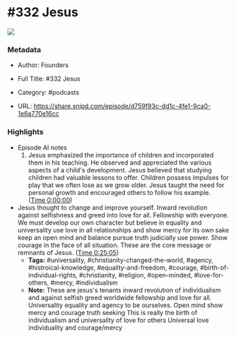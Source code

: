 # #332 Jesus

![](https://wsrv.nl/?url=https%3A%2F%2Fimage.simplecastcdn.com%2Fimages%2F57933a1d-c5a9-4040-9aca-e766ae2ec0eb%2F721c2dd0-f766-4405-a701-dcd9179d4a5b%2F3000x3000%2F1495013501artwork.jpg%3Faid%3Drss_feed&w=100&h=100)

### Metadata

- Author: Founders
- Full Title: #332 Jesus
- Category: #podcasts



- URL: https://share.snipd.com/episode/d759f93c-dd1c-4fe1-9ca0-1e6a770e16cc

### Highlights

- Episode AI notes
  1. Jesus emphasized the importance of children and incorporated them in his teaching. He observed and appreciated the various aspects of a child's development. Jesus believed that studying children had valuable lessons to offer. Children possess impulses for play that we often lose as we grow older. Jesus taught the need for personal growth and encouraged others to follow his example. ([Time 0:00:00](https://share.snipd.com/episode-takeaways/8ceb079c-bc1a-464d-b162-e6a1e2c46e9a))
- Jesus thought to change and improve yourself. Inward revolution against selfishness and greed into love for all. Fellowship with everyone. We must develop our own character but believe in equality and universality use love in all relationships and show mercy for its own sake keep an open mind and balance pursue truth judicially use power. Show courage in the face of all situation. These are the core message or remnants of Jesus. ([Time 0:25:05](https://share.snipd.com/snip/abc873f3-21fd-4591-a422-476a1b63d452))
    - **Tags:** #universality, #christianity-changed-the-world, #agency, #histroical-knowledge, #equality-and-freedom, #courage, #birth-of-individual-rights, #christianity, #religion, #open-minded, #love-for-others, #mercy, #individualism
    - **Note:** These are jesus's tenants inward revolution of individualism and against selfish greed worldwide fellowship and love for all. Universality equality and agency to be ourselves. Open mind show mercy and courage truth seeking
      This is really the birth of individualism and universality of love for others
      Universal love individuality and courage/mercy
